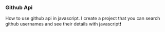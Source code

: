 ### Github Api
How to use github api in javascript. I create a project that you can search github usernames and see their details with javascript❗️
